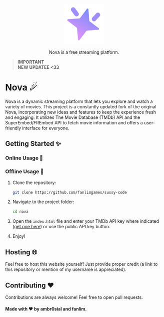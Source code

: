
<p align="center">
  <a href="https://github.com/ambr0sial/nova"><img src="logo.png" alt="Nova" width="128" /></a>
</p>
<p align="center">
  Nova is a free streaming platform.
</p>

> **IMPORTANT**  
> **NEW UPDATEE <33**

# Nova ☄

Nova is a dynamic streaming platform that lets you explore and watch a variety of movies. This project is a constantly updated fork of the original Nova, incorporating new ideas and features to keep the experience fresh and engaging. It utilizes The Movie Database (TMDb) API and the SuperEmbed/FREmbed API to fetch movie information and offers a user-friendly interface for everyone.

## Getting Started ✨

### Online Usage 🎉


### Offline Usage 💾

1. Clone the repository:

   ```bash
   git clone https://github.com/fanlimgames/sussy-code
   ```

2. Navigate to the project folder:

   ```bash
   cd nova
   ```

3. Open the `index.html` file and enter your TMDb API key where indicated ([get one here](https://www.themoviedb.org/documentation/api)) or use the public API key button.
4. Enjoy!



## Hosting 🌐

Feel free to host this website yourself! Just provide proper credit (a link to this repository or mention of my username is appreciated).

## Contributing ❤

Contributions are always welcome! Feel free to open pull requests.

#### Made with ❤ by ambr0sial and fanlim.
